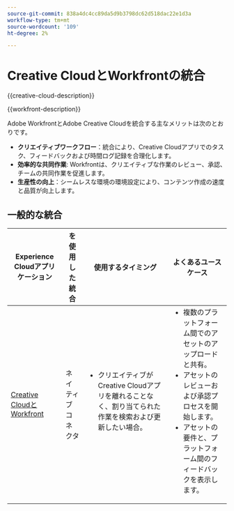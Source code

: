 ```yaml
---
source-git-commit: 838a4dc4cc89da5d9b3798dc62d518dac22e1d3a
workflow-type: tm+mt
source-wordcount: '109'
ht-degree: 2%

---
```



# Creative CloudとWorkfrontの統合

{{creative-cloud-description}}

{{workfront-description}}

Adobe WorkfrontとAdobe Creative Cloudを統合する主なメリットは次のとおりです。

+ **クリエイティブワークフロー**：統合により、Creative Cloudアプリでのタスク、フィードバックおよび時間ログ記録を合理化します。
+ **効率的な共同作業**: Workfrontは、クリエイティブな作業のレビュー、承認、チームの共同作業を促進します。
+ **生産性の向上**：シームレスな環境の環境設定により、コンテンツ作成の速度と品質が向上します。

## 一般的な統合

<table>
    <thead>
        <tr>
            <th>Experience Cloudアプリケーション</th>
            <th>を使用した統合</th>
            <th>使用するタイミング</th>
            <th>よくあるユースケース</th>
        </tr>
    </thead>
    <tbody>
        <tr>
            <td><a href="https://experienceleague.adobe.com/docs/workfront-learn/tutorials-workfront/integrations/adobe-creative-cloud/use-adobe-workfront-extensions-for-creative-cloud.html?lang=ja" target="_blank" rel="noreferrer">Creative CloudとWorkfront</a></td>
            <td>ネイティブコネクタ</td>
            <td>
                <ul style="margin-top: 0;">
                    <li>クリエイティブがCreative Cloudアプリを離れることなく、割り当てられた作業を検索および更新したい場合。</li>
                </ul>
            </td>
            <td>
              <ul style="margin-top: 0;">
                <li>複数のプラットフォーム間でのアセットのアップロードと共有。</li>
                <li>アセットのレビューおよび承認プロセスを開始します。</li>
                <li>アセットの要件と、プラットフォーム間のフィードバックを表示します。</li>  
              </ul>
            </td>
        </tr>       
    </tbody>          
</table>
